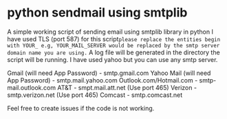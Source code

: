 # python sendmail using smtplib

A simple working script of sending email using smtplib library in python I have used TLS (port 587) for this script`
please replace the entities begin with YOUR_ e.g, YOUR_MAIL_SERVER would be replaced by the smtp server domain name you are using.
`
A log file will be generated in the directory the script will be running.
I have used yahoo but you can use any smtp server.

Gmail (will need App Password)	      -      smtp.gmail.com
Yahoo Mail (will need App Password)   -      smtp.mail.yahoo.com
Outlook.com/Hotmail.com	              -      smtp-mail.outlook.com
AT&T	                              -      smpt.mail.att.net (Use port 465)
Verizon	                              -      smtp.verizon.net (Use port 465)
Comcast	                              -      smtp.comcast.net


Feel free to create issues if the code is not working.
